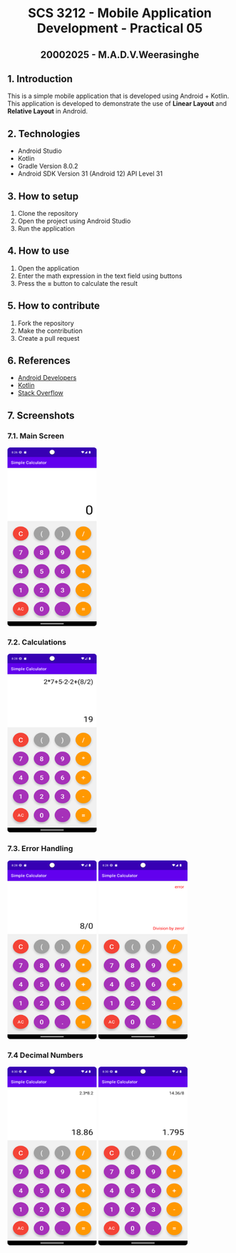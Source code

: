 <center>
<h1>SCS 3212 - Mobile Application Development - Practical 05</h1>
<h2> 20002025 - M.A.D.V.Weerasinghe
</center>

## 1. Introduction
This is a simple mobile application that is developed using Android + Kotlin. This application is developed to demonstrate the use of **Linear Layout** and **Relative Layout** in Android.

## 2. Technologies
- Android Studio
- Kotlin
- Gradle Version 8.0.2
- Android SDK Version 31 (Android 12) API Level 31

## 3. How to setup
1. Clone the repository
2. Open the project using Android Studio
3. Run the application

## 4. How to use
1. Open the application
2. Enter the math expression in the text field using buttons
3. Press the **=** button to calculate the result

## 5. How to contribute
1. Fork the repository
2. Make the contribution
3. Create a pull request

## 6. References
- [Android Developers](https://developer.android.com/)
- [Kotlin](https://kotlinlang.org/)
- [Stack Overflow](https://stackoverflow.com/)

## 7. Screenshots
### 7.1. Main Screen
<!-- Size 200 x 400 -->
<img src="./Screenshots/1.png" width="200" height="400">

### 7.2. Calculations
<!-- Size 200 x 400 -->
<img src="./Screenshots/2.png" width="200" height="400">

### 7.3. Error Handling
<!-- Size 200 x 400 -->
<img src="./Screenshots/3.png" width="200" height="400">
<img src="./Screenshots/4.png" width="200" height="400">

### 7.4 Decimal Numbers
<!-- Size 200 x 400 -->
<img src="./Screenshots/5.png" width="200" height="400">
<img src="./Screenshots/6.png" width="200" height="400">

